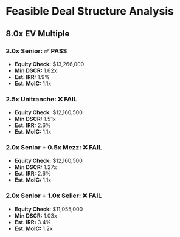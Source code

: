 # Feasible Deal Structure Analysis

## 8.0x EV Multiple

### 2.0x Senior: ✅ PASS
- **Equity Check:** $13,266,000
- **Min DSCR:** 1.62x
- **Est. IRR:** 1.9%
- **Est. MoIC:** 1.1x

### 2.5x Unitranche: ❌ FAIL
- **Equity Check:** $12,160,500
- **Min DSCR:** 1.51x
- **Est. IRR:** 2.6%
- **Est. MoIC:** 1.1x

### 2.0x Senior + 0.5x Mezz: ❌ FAIL
- **Equity Check:** $12,160,500
- **Min DSCR:** 1.27x
- **Est. IRR:** 2.6%
- **Est. MoIC:** 1.1x

### 2.0x Senior + 1.0x Seller: ❌ FAIL
- **Equity Check:** $11,055,000
- **Min DSCR:** 1.03x
- **Est. IRR:** 3.4%
- **Est. MoIC:** 1.2x

